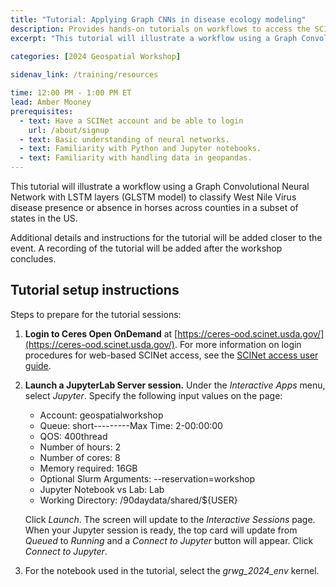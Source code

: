 ```yaml
---
title: "Tutorial: Applying Graph CNNs in disease ecology modeling"
description: Provides hands-on tutorials on workflows to access the SCINet HPC systems and conduct geospatial research at scale and fosters geospatial research efforts.
excerpt: "This tutorial will illustrate a workflow using a Graph Convolutional Neural Network with LSTM layers (GLSTM model) to classify West Nile Virus disease presence or absence in horses across counties in a subset of states in the US."
 
categories: [2024 Geospatial Workshop] 

sidenav_link: /training/resources

time: 12:00 PM - 1:00 PM ET
lead: Amber Mooney
prerequisites:
  - text: Have a SCINet account and be able to login 
    url: /about/signup
  - text: Basic understanding of neural networks. 
  - text: Familiarity with Python and Jupyter notebooks. 
  - text: Familiarity with handling data in geopandas. 
---
```




This tutorial will illustrate a workflow using a Graph Convolutional Neural Network with LSTM layers (GLSTM model) to classify West Nile Virus disease presence or absence in horses across counties in a subset of states in the US.  

Additional details and instructions for the tutorial will be added closer to the event. A recording of the tutorial will be added after the workshop concludes. 


## Tutorial setup instructions

Steps to prepare for the tutorial sessions:

1. **Login to Ceres Open OnDemand** at [https://ceres-ood.scinet.usda.gov/](https://ceres-ood.scinet.usda.gov/). For more information on login procedures for web-based SCINet access, see the [SCINet access user guide]({{site.baseurl}}/guides/access/web-based-login).

1. **Launch a JupyterLab Server session.** Under the *Interactive Apps* menu, select *Jupyter*. Specify the following input values on the page:

    * Account: geospatialworkshop
    * Queue: short---------Max Time: 2-00:00:00
    * QOS: 400thread
    * Number of hours: 2
    * Number of cores: 8
    * Memory required: 16GB
    * Optional Slurm Arguments: \-\-reservation=workshop
    * Jupyter Notebook vs Lab: Lab
    * Working Directory: /90daydata/shared/${USER}
  
    Click *Launch*. The screen will update to the *Interactive Sessions* page. When your Jupyter session is ready, the top card will update from *Queued* to *Running* and a *Connect to Jupyter* button will appear. Click *Connect to Jupyter*.

1. For the notebook used in the tutorial, select the *grwg_2024_env* kernel.

